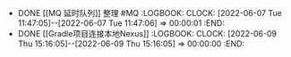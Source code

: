 - DONE [[MQ 延时队列]] 整理 #MQ
  :LOGBOOK:
  CLOCK: [2022-06-07 Tue 11:47:05]--[2022-06-07 Tue 11:47:06] =>  00:00:01
  :END:
- DONE [[Gradle项目连接本地Nexus]]
  :LOGBOOK:
  CLOCK: [2022-06-09 Thu 15:16:05]--[2022-06-09 Thu 15:16:05] =>  00:00:00
  :END: